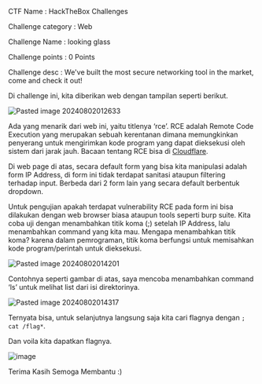 CTF Name           : HackTheBox Challenges

Challenge category : Web

Challenge Name     : looking glass

Challenge points   : 0 Points

Challenge desc     : We've built the most secure networking tool in the market, come and check it out!


Di challenge ini, kita diberikan web dengan tampilan seperti berikut.

![Pasted image 20240802012633](https://github.com/user-attachments/assets/1a9dafb1-72e8-43a8-a931-80461fed59c6)

Ada yang menarik dari web ini, yaitu titlenya ‘rce’. RCE adalah Remote Code Execution yang merupakan sebuah kerentanan dimana memungkinkan penyerang untuk mengirimkan kode program yang dapat dieksekusi oleh sistem dari jarak jauh. Bacaan tentang RCE bisa di [Cloudflare](https://www.cloudflare.com/learning/security/what-is-remote-code-execution/#:~:text=A%20remote%20code%20execution%20(RCE)%20attack%20is%20one%20where%20an,malware%20or%20stealing%20sensitive%20data.). 

Di web page di atas, secara default form yang bisa kita manipulasi adalah form IP Address, di form ini tidak terdapat sanitasi ataupun filtering terhadap input. Berbeda dari 2 form lain yang secara default berbentuk dropdown.

Untuk pengujian apakah terdapat vulnerability RCE pada form ini bisa dilakukan dengan web browser biasa ataupun tools seperti burp suite. Kita coba uji dengan menambahkan titik koma (;) setelah IP Address, lalu menambahkan command yang kita mau. Mengapa menambahkan titik koma? karena dalam pemrograman, titik koma berfungsi untuk memisahkan kode program/perintah untuk dieksekusi.

![Pasted image 20240802014201](https://github.com/user-attachments/assets/ef527a51-bf77-4039-96de-9b5cfb6409aa)


Contohnya seperti gambar di atas, saya mencoba menambahkan command ‘ls’ untuk melihat list dari isi direktorinya.

![Pasted image 20240802014317](https://github.com/user-attachments/assets/d7bb39ec-2bf1-467a-856b-76b27accdea5)


Ternyata bisa, untuk selanjutnya langsung saja kita cari flagnya dengan `; cat /flag*`. 

Dan voila kita dapatkan flagnya. 

![image](https://github.com/user-attachments/assets/b4557456-5397-4093-9dd9-986258cdbfff)



Terima Kasih Semoga Membantu :)

